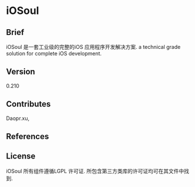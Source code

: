 # iOSoul
## Brief
iOSoul 是一套工业级的完整的iOS 应用程序开发解决方案.
a technical grade solution for complete iOS development. 

## Version
0.210


## Contributes
Daopr.xu, 
## References

## License
iOSoul 所有组件遵循LGPL 许可证.
所包含第三方类库的许可证均可在其文件中找到.
